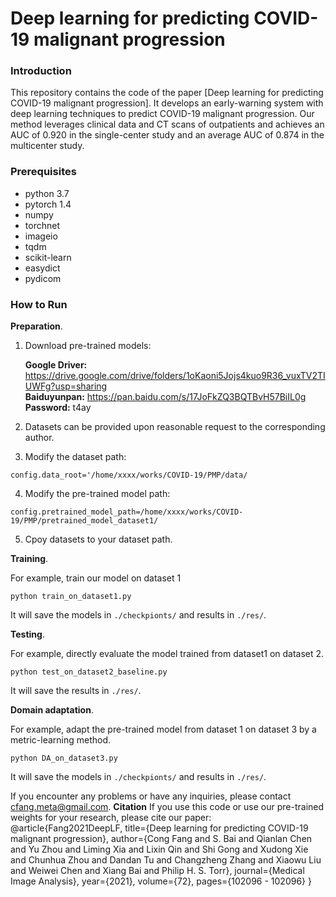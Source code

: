 # Deep learning for predicting COVID-19 malignant progression      


### Introduction
This repository contains the code of the paper [Deep learning for predicting COVID-19 malignant progression]. It develops an early-warning system with deep learning techniques to predict COVID-19 malignant progression. Our method leverages clinical data and CT scans of outpatients and achieves an AUC of 0.920 in the single-center study and an average AUC of 0.874 in the multicenter study.

### Prerequisites
* python 3.7
* pytorch 1.4
* numpy 
* torchnet
* imageio
* tqdm
* scikit-learn
* easydict
* pydicom

### How to Run

**Preparation**.
  1. Download pre-trained models:

     **Google Driver:** https://drive.google.com/drive/folders/1oKaoni5Jojs4kuo9R36_vuxTV2TIUWFg?usp=sharing    
     **Baiduyunpan:** https://pan.baidu.com/s/17JoFkZQ3BQTBvH57BiIL0g  **Password:** t4ay
     
  2. Datasets can be provided upon reasonable request to the corresponding author.      
  
  3. Modify the dataset path:

```Shell
config.data_root='/home/xxxx/works/COVID-19/PMP/data/
```
  4. Modify the pre-trained model path:

```Shell
config.pretrained_model_path=/home/xxxx/works/COVID-19/PMP/pretrained_model_dataset1/
```

  5. Cpoy datasets to your dataset path.
   
   
**Training**.  

For example, train our model on dataset 1

```Shell
python train_on_dataset1.py
```
It will save the models in ```./checkpionts/``` and results in ```./res/```.
   
   
**Testing**.  

For example, directly evaluate the model trained from dataset1 on dataset 2.

```Shell
python test_on_dataset2_baseline.py
```
It will save the results in ```./res/```.
   
   
**Domain adaptation**.  

For example, adapt the pre-trained model from dataset 1 on dataset 3 by a metric-learning method.

```Shell
python DA_on_dataset3.py
```
It will save the models in ```./checkpionts/``` and results in ```./res/```.

If you encounter any problems or have any inquiries, please contact cfang.meta@gmail.com.
**Citation**
If you use this code or use our pre-trained weights for your research, please cite our paper:
@article{Fang2021DeepLF,
  title={Deep learning for predicting COVID-19 malignant progression},
  author={Cong Fang and S. Bai and Qianlan Chen and Yu Zhou and Liming Xia and Lixin Qin and Shi Gong and Xudong Xie and Chunhua Zhou and Dandan Tu and Changzheng Zhang and Xiaowu Liu and Weiwei Chen and Xiang Bai and Philip H. S. Torr},
  journal={Medical Image Analysis},
  year={2021},
  volume={72},
  pages={102096 - 102096}
}

